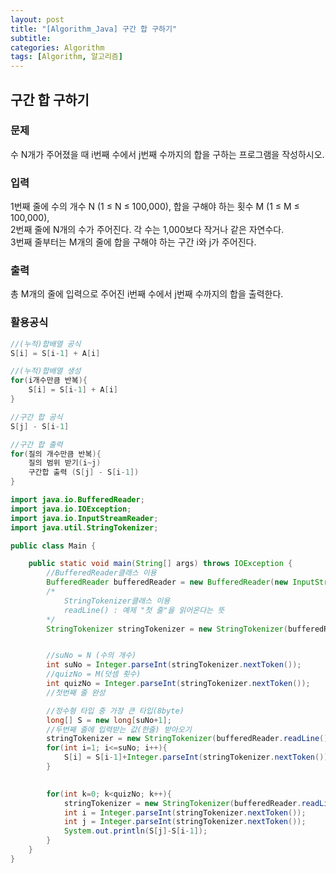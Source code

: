 ```yaml
---
layout: post
title: "[Algorithm_Java] 구간 합 구하기"
subtitle: 
categories: Algorithm
tags: [Algorithm, 알고리즘]
--- 
```

## 구간 합 구하기
### 문제
수 N개가 주어졌을 때 i번째 수에서 j번째 수까지의 합을 구하는 프로그램을 작성하시오.

### 입력
1번째 줄에 수의 개수 N (1 ≤ N ≤ 100,000), 합을 구해야 하는 횟수 M (1 ≤ M ≤ 100,000),  
2번째 줄에 N개의 수가 주어진다. 각 수는 1,000보다 작거나 같은 자연수다.  
3번째 줄부터는 M개의 줄에 합을 구해야 하는 구간 i와 j가 주어진다.  

### 출력
총 M개의 줄에 입력으로 주어진 i번째 수에서 j번째 수까지의 합을 출력한다.

### 활용공식
```JAVA
//(누적)합배열 공식
S[i] = S[i-1] + A[i]

//(누적)합배열 생성
for(i개수만큼 반복){
    S[i] = S[i-1] + A[i]
}

//구간 합 공식
S[j] - S[i-1]

//구간 합 출력
for(질의 개수만큼 반복){
    질의 범위 받기(i~j)
    구간합 출력 (S[j] - S[i-1])
}
```


```JAVA
import java.io.BufferedReader;
import java.io.IOException;
import java.io.InputStreamReader;
import java.util.StringTokenizer;

public class Main {

	public static void main(String[] args) throws IOException {
        //BufferedReader클래스 이용
        BufferedReader bufferedReader = new BufferedReader(new InputStreamReader(System.in)); 
        /*
            StringTokenizer클래스 이용
            readLine() : 예제 "첫 줄"을 읽어온다는 뜻
        */
        StringTokenizer stringTokenizer = new StringTokenizer(bufferedReader.readLine());


        //suNo = N (수의 개수)
        int suNo = Integer.parseInt(stringTokenizer.nextToken());
        //quizNo = M(덧셈 횟수)
        int quizNo = Integer.parseInt(stringTokenizer.nextToken());
        //첫번째 줄 완성

        //정수형 타입 중 가장 큰 타입(8byte)
        long[] S = new long[suNo+1];
        //두번째 줄에 입력받는 값(한줄) 받아오기
        stringTokenizer = new StringTokenizer(bufferedReader.readLine());
        for(int i=1; i<=suNo; i++){
            S[i] = S[i-1]+Integer.parseInt(stringTokenizer.nextToken());
        }

        
        for(int k=0; k<quizNo; k++){
            stringTokenizer = new StringTokenizer(bufferedReader.readLine());
            int i = Integer.parseInt(stringTokenizer.nextToken());
            int j = Integer.parseInt(stringTokenizer.nextToken());
            System.out.println(S[j]-S[i-1]);
        }
    }
}
```
